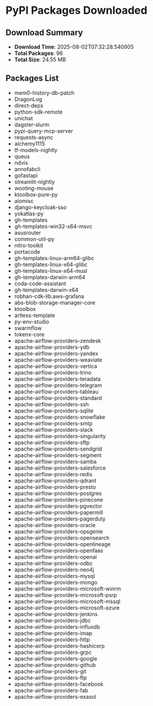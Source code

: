 # PyPI Packages Downloaded

## Download Summary
- **Download Time**: 2025-08-02T07:32:28.540905
- **Total Packages**: 96
- **Total Size**: 24.55 MB

## Packages List
- mem0-history-db-patch
- DragonLog
- direct-deps
- python-sdk-remote
- unichat
- dagster-slurm
- pypi-query-mcp-server
- requests-async
- alchemy1115
- tf-models-nightly
- queus
- ndvis
- annofabcli
- gofastapi
- streamlit-nightly
- wooting-mouse
- ktoolbox-pure-py
- aiomisc
- django-keycloak-sso
- yokatlas-py
- gh-templates
- gh-templates-win32-x64-msvc
- asusrouter
- common-util-py
- nitro-toolkit
- portacode
- gh-templates-linux-arm64-glibc
- gh-templates-linux-x64-glibc
- gh-templates-linux-x64-musl
- gh-templates-darwin-arm64
- coda-code-assistant
- gh-templates-darwin-x64
- robhan-cdk-lib.aws-grafana
- abs-blob-storage-manager-core
- ktoolbox
- artless-template
- py-env-studio
- swarmflow
- tokenx-core
- apache-airflow-providers-zendesk
- apache-airflow-providers-ydb
- apache-airflow-providers-yandex
- apache-airflow-providers-weaviate
- apache-airflow-providers-vertica
- apache-airflow-providers-trino
- apache-airflow-providers-teradata
- apache-airflow-providers-telegram
- apache-airflow-providers-tableau
- apache-airflow-providers-standard
- apache-airflow-providers-ssh
- apache-airflow-providers-sqlite
- apache-airflow-providers-snowflake
- apache-airflow-providers-smtp
- apache-airflow-providers-slack
- apache-airflow-providers-singularity
- apache-airflow-providers-sftp
- apache-airflow-providers-sendgrid
- apache-airflow-providers-segment
- apache-airflow-providers-samba
- apache-airflow-providers-salesforce
- apache-airflow-providers-redis
- apache-airflow-providers-qdrant
- apache-airflow-providers-presto
- apache-airflow-providers-postgres
- apache-airflow-providers-pinecone
- apache-airflow-providers-pgvector
- apache-airflow-providers-papermill
- apache-airflow-providers-pagerduty
- apache-airflow-providers-oracle
- apache-airflow-providers-opsgenie
- apache-airflow-providers-opensearch
- apache-airflow-providers-openlineage
- apache-airflow-providers-openfaas
- apache-airflow-providers-openai
- apache-airflow-providers-odbc
- apache-airflow-providers-neo4j
- apache-airflow-providers-mysql
- apache-airflow-providers-mongo
- apache-airflow-providers-microsoft-winrm
- apache-airflow-providers-microsoft-psrp
- apache-airflow-providers-microsoft-mssql
- apache-airflow-providers-microsoft-azure
- apache-airflow-providers-jenkins
- apache-airflow-providers-jdbc
- apache-airflow-providers-influxdb
- apache-airflow-providers-imap
- apache-airflow-providers-http
- apache-airflow-providers-hashicorp
- apache-airflow-providers-grpc
- apache-airflow-providers-google
- apache-airflow-providers-github
- apache-airflow-providers-git
- apache-airflow-providers-ftp
- apache-airflow-providers-facebook
- apache-airflow-providers-fab
- apache-airflow-providers-exasol
